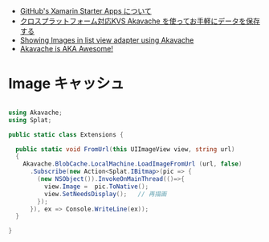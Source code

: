 - [GitHub's Xamarin Starter Apps について](http://blog.amay077.net/blog/2013/12/22/about-githubs-xamarin-starter-apps/)
- [クロスプラットフォーム対応KVS Akavache を使ってお手軽にデータを保存する](http://qiita.com/amay077/items/356ad0028b7e6fbf089f)
- [Showing Images in list view adapter using Akavache](http://stackoverflow.com/questions/27425301/showing-images-in-list-view-adapter-using-akavache)
- [Akavache is AKA Awesome! ](https://codemilltech.com/akavache-is-aka-awesome/)


# Image キャッシュ

~~~csharp

using Akavache;
using Splat;

public static class Extensions {

  public static void FromUrl(this UIImageView view, string url)
  {
    Akavache.BlobCache.LocalMachine.LoadImageFromUrl (url, false)
      .Subscribe(new Action<Splat.IBitmap>(pic => { 
        (new NSObject()).InvokeOnMainThread(()=>{
          view.Image =  pic.ToNative();
          view.SetNeedsDisplay();	// 再描画
        });
      }), ex => Console.WriteLine(ex));
  }

}
~~~
